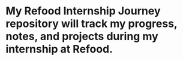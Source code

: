 # My Refood Internship Journey repository will track my progress, notes, and projects during my internship at Refood.
